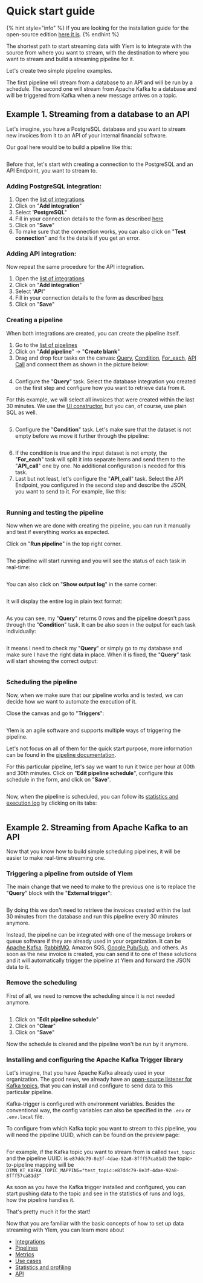 # Quick start guide

{% hint style="info" %}
If you are looking for the installation guide for the open-source edition [here it is](../open-source-edition/installation.md).
{% endhint %}

The shortest path to start streaming data with Ylem is to integrate with the source from where you want to stream, with the destination to where you want to stream and build a streaming pipeline for it.

Let's create two simple pipeline examples.

The first pipeline will stream from a database to an API and will be run by a schedule. The second one will stream from Apache Kafka to a database and will be triggered from Kafka when a new message arrives on a topic.

## Example 1. Streaming from a database to an API

Let's imagine, you have a PostgreSQL database and you want to stream new invoices from it to an API of your internal financial software.

Our goal here would be to build a pipeline like this:

<figure><img src="../.gitbook/assets/Screenshot 2024-04-30 at 14.34.19.png" alt=""><figcaption></figcaption></figure>

Before that, let's start with creating a connection to the PostgreSQL and an API Endpoint, you want to stream to.

### Adding PostgreSQL integration:

1. Open the [list of integrations](https://app.datamin.io/integrations)
2. Click on "**Add integration**"
3. Select '**PostgreSQL**"
4. Fill in your connection details to the form as described [here](../integrations/library-of-integrations/postgresql.md)
5. Click on "**Save**"
6. To make sure that the connection works, you can also click on "**Test connection**" and fix the details if you get an error.

### Adding API integration:

Now repeat the same procedure for the API integration.

1. Open the [list of integrations](https://app.datamin.io/integrations)
2. Click on "**Add integration**"
3. Select '**API**"
4. Fill in your connection details to the form as described [here](../integrations/library-of-integrations/apis.md)
5. Click on "**Save**"

### Creating a pipeline

When both integrations are created, you can create the pipeline itself.

1. Go to the [list of pipelines](https://app.datamin.io/pipelines)
2. Click on "**Add pipeline**" -> "**Create blank**"
3. Drag and drop four tasks on the canvas: [Query](../pipelines/tasks-ip/query.md), [Condition](../pipelines/tasks-ip/condition.md), [For\_each](../pipelines/tasks-ip/for-each.md), [API Call](../pipelines/tasks-ip/api-call.md) and connect them as shown in the picture below:

<figure><img src="../.gitbook/assets/Screenshot 2024-04-30 at 14.34.19.png" alt=""><figcaption></figcaption></figure>

4. Configure the "**Query**" task. Select the database integration you created on the first step and configure how you want to retrieve data from it.

For this example, we will select all invoices that were created within the last 30 minutes. We use the [UI constructor](../pipelines/tasks-ip/query.md), but you can, of course, use plain SQL as well.

<figure><img src="../.gitbook/assets/Screenshot 2024-04-30 at 14.32.18.png" alt=""><figcaption></figcaption></figure>

5. Configure the "**Condition**" task. Let's make sure that the dataset is not empty before we move it further through the pipeline:

<figure><img src="../.gitbook/assets/Screenshot 2024-04-30 at 14.57.33.png" alt=""><figcaption></figcaption></figure>

6. If the condition is true and the input dataset is not empty, the "**For\_each**" task will split it into separate items and send them to the "**API\_call**" one by one. No additional configuration is needed for this task.
7. Last but not least, let's configure the "**API\_call**" task. Select the API Endpoint, you configured in the second step and describe the JSON, you want to send to it. For example, like this:

<figure><img src="../.gitbook/assets/Screenshot 2024-04-30 at 14.57.49.png" alt=""><figcaption></figcaption></figure>

### Running and testing the pipeline

Now when we are done with creating the pipeline, you can run it manually and test if everything works as expected.

Click on "**Run pipeline**" in the top right corner.

<figure><img src="../.gitbook/assets/Screenshot 2024-04-30 at 14.58.09.png" alt=""><figcaption></figcaption></figure>

The pipeline will start running and you will see the status of each task in real-time:

<figure><img src="../.gitbook/assets/Screenshot 2024-04-30 at 15.03.52.png" alt=""><figcaption></figcaption></figure>

You can also click on "**Show output log**" in the same corner:

<figure><img src="../.gitbook/assets/Screenshot 2024-04-30 at 15.04.11.png" alt=""><figcaption></figcaption></figure>

It will display the entire log in plain text format:

<figure><img src="../.gitbook/assets/Screenshot 2024-04-30 at 15.04.20.png" alt=""><figcaption></figcaption></figure>

As you can see, my "**Query**" returns 0 rows and the pipeline doesn't pass through the "**Condition**" task. It can be also seen in the output for each task individually:

<figure><img src="../.gitbook/assets/Screenshot 2024-04-30 at 15.05.16.png" alt=""><figcaption></figcaption></figure>

It means I need to check my "**Query**" or simply go to my database and make sure I have the right data in place. When it is fixed, the "**Query**" task will start showing the correct output:

<figure><img src="../.gitbook/assets/Screenshot 2024-04-30 at 15.13.19.png" alt=""><figcaption></figcaption></figure>

### Scheduling the pipeline

Now, when we make sure that our pipeline works and is tested, we can decide how we want to automate the execution of it.

Close the canvas and go to "**Triggers**":

<figure><img src="../.gitbook/assets/Screenshot 2024-04-30 at 15.15.38.png" alt=""><figcaption></figcaption></figure>

Ylem is an agile software and supports multiple ways of triggering the pipeline.

Let's not focus on all of them for the quick start purpose, more information can be found in the [pipeline documentation](../pipelines/running-and-scheduling-workflows.md).

For this particular pipeline, let's say we want to run it twice per hour at 00th and 30th minutes. Click on "**Edit pipeline schedule**", configure this schedule in the form, and click on "**Save**".

<figure><img src="../.gitbook/assets/Screenshot 2024-04-30 at 15.18.22.png" alt=""><figcaption></figcaption></figure>

Now, when the pipeline is scheduled, you can follow its [statistics and execution log](../statistics-and-profiling/statistics-of-runs.md) by clicking on its tabs:

<figure><img src="../.gitbook/assets/Screenshot 2024-04-30 at 15.15.38 (1).png" alt=""><figcaption></figcaption></figure>

## Example 2. Streaming from Apache Kafka to an API

Now that you know how to build simple scheduling pipelines, it will be easier to make real-time streaming one.

### Triggering a pipeline from outside of Ylem

The main change that we need to make to the previous one is to replace the "**Query**" block with the "**External trigger**":

<figure><img src="../.gitbook/assets/Screenshot 2024-05-01 at 10.26.21.png" alt=""><figcaption></figcaption></figure>

By doing this we don't need to retrieve the invoices created within the last 30 minutes from the database and run this pipeline every 30 minutes anymore.

Instead, the pipeline can be integrated with one of the message brokers or queue software if they are already used in your organization. It can be [Apache Kafka](../integrations/library-of-integrations/apache-kafka.md), [RabbitMQ](../integrations/library-of-integrations/rabbitmq.md), Amazon SQS, [Google Pub/Sub](../integrations/library-of-integrations/google-pub-sub.md), and others. As soon as the new invoice is created, you can send it to one of these solutions and it will automatically trigger the pipeline at Ylem and forward the JSON data to it.

### Remove the scheduling

First of all, we need to remove the scheduling since it is not needed anymore.

<figure><img src="../.gitbook/assets/Screenshot 2024-04-30 at 15.18.22.png" alt=""><figcaption></figcaption></figure>

1. Click on "**Edit pipeline schedule**"
2. Click on "**Clear**"
3. Click on "**Save**"

Now the schedule is cleared and the pipeline won't be run by it anymore.

### Installing and configuring the Apache Kafka Trigger library

Let's imagine, that you have Apache Kafka already used in your organization. The good news, we already have an [open-source listener for Kafka topics](https://github.com/ylem-co/ylem-kafka-trigger), that you can install and configure to send data to this particular pipeline.

Kafka-trigger is configured with environment variables. Besides the conventional way, the config variables can also be specified in the `.env` or `.env.local` file.

To configure from which Kafka topic you want to stream to this pipeline, you will need the pipeline UUID, which can be found on the preview page:

<figure><img src="../.gitbook/assets/Screenshot 2024-05-01 at 10.38.48.png" alt=""><figcaption></figcaption></figure>

For example, if the Kafka topic you want to stream from is called `test_topic` and the pipeline UUID: is `e87ddc79-8e3f-4dae-92a8-8fff57ca81d3` the topic-to-pipeline mapping will be `DTMN_KT_KAFKA_TOPIC_MAPPING="test_topic:e87ddc79-8e3f-4dae-92a8-8fff57ca81d3"`

As soon as you have the Kafka trigger installed and configured, you can start pushing data to the topic and see in the statistics of runs and logs, how the pipeline handles it.

That's pretty much it for the start!

Now that you are familiar with the basic concepts of how to set up data streaming with Ylem, you can learn more about

* [Integrations](broken-reference/)
* [Pipelines](broken-reference/)
* [Metrics](broken-reference/)
* [Use cases](../use-cases/use-cases.-homepage.md)
* [Statistics and profiling](broken-reference/)
* [API](broken-reference/)
